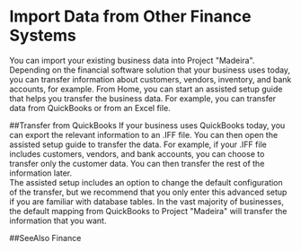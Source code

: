 <properties
    pageTitle="Import Data from Other Finance Systems| Project Madeira" 
	description="Describes how you can import your own data into Project Madeira" 
	services="" 
	documentationCenter="Madeira"
	authors="edupont" />
                
# Import Data from Other Finance Systems #
You can import your existing business data into Project "Madeira". Depending on the financial software solution that your business uses today, you can transfer information about customers, vendors, inventory, and bank accounts, for example.
From Home, you can start an assisted setup guide that helps you transfer the business data. For example, you can transfer data from QuickBooks or from an Excel file.  

##Transfer from QuickBooks
If your business uses QuickBooks today, you can export the relevant information to an .IFF file. You can then open the assisted setup guide to transfer the data. 
For example, if your .IFF file includes customers, vendors, and bank accounts, you can choose to transfer only the customer data. You can then transfer the rest of the information later.  
The assisted setup includes an option to change the default configuration of the transfer, but we recommend that you only enter this advanced setup if you are familiar with database tables. In the vast majority of businesses, the default mapping from QuickBooks to Project "Madeira" will transfer the information that you want.

##SeeAlso
Finance  
   
 
